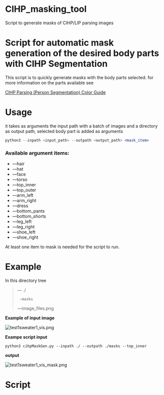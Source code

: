 # CIHP_masking_tool
Script to generate masks of CIHP/LIP parsing images
# Script for automatic mask generation of the desired body parts with CIHP Segmentation

This script is to quickly generate masks with the body parts selected. for more information on the parts available see

[CIHP Parsing (Person Segmentation) Color Guide](https://www.notion.so/CIHP-Parsing-Person-Segmentation-Color-Guide-e0715b8d9db343ec999190d3e78f34ac)

# Usage

it takes as arguments the input path with a batch of images and a directory as output path, selected body part is added as arguments

```jsx
python3 --inpath <input_path> --outpath <output_path> <mask_item>
```

### Available argument items:

- —hair
- —hat
- —face
- —torso
- —top_inner
- —top_outer
- —arm_left
- —arm_right
- —dress
- —bottom_pants
- —bottom_shorts
- —leg_left
- —leg_right
- —shoe_left
- —shoe_right

At least one item to mask is needed for the script to run.

# Example

In this directory tree

> — ./
> 
> 
>      —masks
> 
> —image_files.png
> 

**Example of input image**

![test1sweater1_vis.png](https://s3-us-west-2.amazonaws.com/secure.notion-static.com/16d0c67a-39fc-4213-a751-669a7af9a44b/test1sweater1_vis.png)

**Exampe script input**

`python3 cihpMaskGen.py --inpath ./ --outpath ./masks --top_inner`

**output**

![test1sweater1_vis_mask.png](https://s3-us-west-2.amazonaws.com/secure.notion-static.com/3856292d-ab28-4dee-95a6-7b29204cc5c5/test1sweater1_vis_mask.png)

# Script
